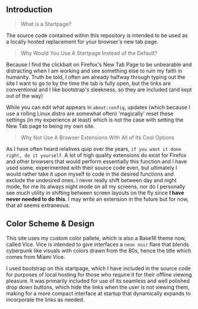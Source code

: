 ## Introduction

> What is a Startpage?

The source code contained within this repository is intended to be used as a locally hosted replacement for your browser's
new tab page.

> Why Would You Use A Startpage Instead of the Default?

Because I find the clickbait on Firefox's New Tab Page to be unbearable and distracting when I am working and see something
else to ruin my faith in humanity. Truth be told, I often am already halfway through typing out the site I want to go to
by the time the tab is fully open, but the links are conventional and I like bootstrap's sleekness, so they are included
(and kept out of the way)

While you can edit what appears in `about:config`, updates (which because I use a rolling Linux distro are somewhat often)
'magically' reset these settings (in my experience at least) which is not the case with setting the New Tab page to being
my own site.

> Why Not Use A Browser Extensions With All of Its Cool Options

As I have often heard relatives quip over the years, `if you want it done right, do it yourself`. A lot of high quality
extensions do exist for Firefox and other browsers that would perform essentially this function and I have used some,
experimented with their source code even, but ultimately I would rather take it upon myself to code in the desired functions
and exclude the undesired ones. I never really shift between day and night mode, for me its always night mode on all
my screens, nor do I personally see much utility in shifting between screen layouts on the fly since **I have never needed
to do this**. I may write an extension in the future but for now, that all seems extraneous.

## Color Scheme & Design

This site uses my custom color pallete, which is also a Base16 theme now, called Vice. Vice is intended to give interfaces
a `neon noir` flare that blends cyberpunk like visuals with colors drawn from the 80s, hence the title which comes from
Miami Vice.

I used bootstrap on this startpage, which I have included in the source code for purposes of local hosting for those who
require it for their offline viewing pleasure. It was primarily included for use of its seamless and well polished drop
down buttons, which hide the links when the user is not viewing them, making for a more compact interface at startup that
dynamically expands to incorporate the links as needed.
